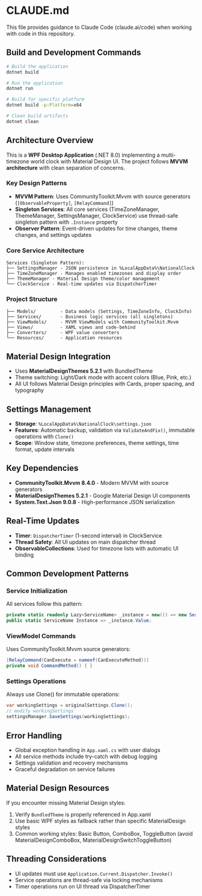 # CLAUDE.md

This file provides guidance to Claude Code (claude.ai/code) when working with code in this repository.

## Build and Development Commands

```bash
# Build the application
dotnet build

# Run the application
dotnet run

# Build for specific platform
dotnet build -p:Platform=x64

# Clean build artifacts
dotnet clean
```

## Architecture Overview

This is a **WPF Desktop Application** (.NET 8.0) implementing a multi-timezone world clock with Material Design UI. The project follows **MVVM architecture** with clean separation of concerns.

### Key Design Patterns

- **MVVM Pattern**: Uses CommunityToolkit.Mvvm with source generators (`[ObservableProperty]`, `[RelayCommand]`)
- **Singleton Services**: All core services (TimeZoneManager, ThemeManager, SettingsManager, ClockService) use thread-safe singleton pattern with `.Instance` property
- **Observer Pattern**: Event-driven updates for time changes, theme changes, and settings updates

### Core Service Architecture

```
Services (Singleton Pattern):
├── SettingsManager - JSON persistence in %LocalAppData%\NationalClock
├── TimeZoneManager - Manages enabled timezones and display order
├── ThemeManager - Material Design theme/color management
└── ClockService - Real-time updates via DispatcherTimer
```

### Project Structure

```
├── Models/         - Data models (Settings, TimeZoneInfo, ClockInfo)
├── Services/       - Business logic services (all singletons)  
├── ViewModels/     - MVVM ViewModels with CommunityToolkit.Mvvm
├── Views/          - XAML views and code-behind
├── Converters/     - WPF value converters
└── Resources/      - Application resources
```

## Material Design Integration

- Uses **MaterialDesignThemes 5.2.1** with BundledTheme
- Theme switching: Light/Dark mode with accent colors (Blue, Pink, etc.)
- All UI follows Material Design principles with Cards, proper spacing, and typography

## Settings Management

- **Storage**: `%LocalAppData%\NationalClock\settings.json`
- **Features**: Automatic backup, validation via `ValidateAndFix()`, immutable operations with `Clone()`
- **Scope**: Window state, timezone preferences, theme settings, time format, update intervals

## Key Dependencies

- **CommunityToolkit.Mvvm 8.4.0** - Modern MVVM with source generators
- **MaterialDesignThemes 5.2.1** - Google Material Design UI components  
- **System.Text.Json 9.0.8** - High-performance JSON serialization

## Real-Time Updates

- **Timer**: `DispatcherTimer` (1-second interval) in ClockService
- **Thread Safety**: All UI updates on main dispatcher thread
- **ObservableCollections**: Used for timezone lists with automatic UI binding

## Common Development Patterns

### Service Initialization
All services follow this pattern:
```csharp
private static readonly Lazy<ServiceName> _instance = new(() => new ServiceName());
public static ServiceName Instance => _instance.Value;
```

### ViewModel Commands
Uses CommunityToolkit.Mvvm source generators:
```csharp
[RelayCommand(CanExecute = nameof(CanExecuteMethod))]
private void CommandMethod() { }
```

### Settings Operations
Always use Clone() for immutable operations:
```csharp
var workingSettings = originalSettings.Clone();
// modify workingSettings
settingsManager.SaveSettings(workingSettings);
```

## Error Handling

- Global exception handling in `App.xaml.cs` with user dialogs
- All service methods include try-catch with debug logging
- Settings validation and recovery mechanisms
- Graceful degradation on service failures

## Material Design Resources

If you encounter missing Material Design styles:
1. Verify `BundledTheme` is properly referenced in App.xaml
2. Use basic WPF styles as fallback rather than specific MaterialDesign styles
3. Common working styles: Basic Button, ComboBox, ToggleButton (avoid MaterialDesignComboBox, MaterialDesignSwitchToggleButton)

## Threading Considerations

- UI updates must use `Application.Current.Dispatcher.Invoke()`
- Service operations are thread-safe via locking mechanisms
- Timer operations run on UI thread via DispatcherTimer
